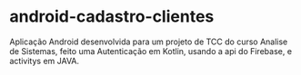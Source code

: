 # android-cadastro-clientes
Aplicação Android desenvolvida para um projeto de TCC do curso Analise de Sistemas, feito uma Autenticação em Kotlin, usando a api do Firebase, e activitys em JAVA.
